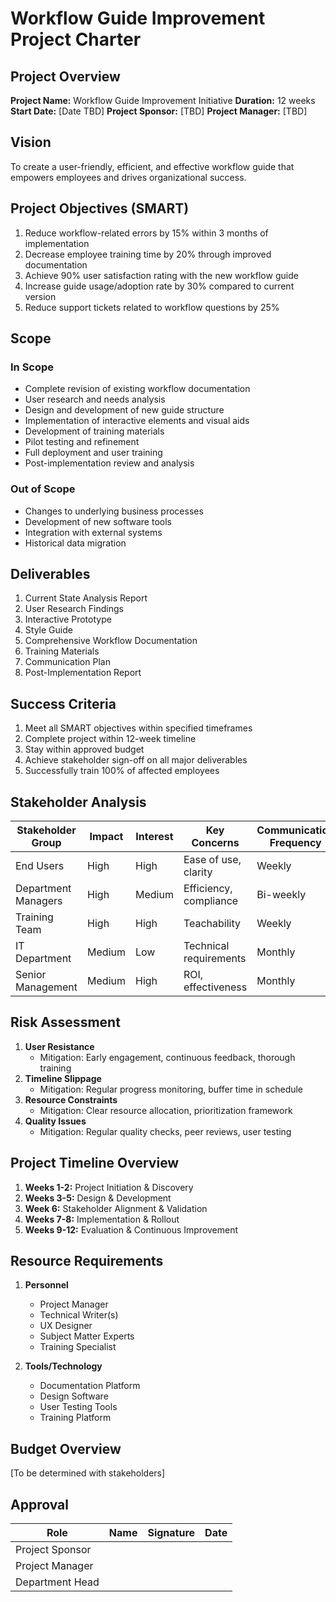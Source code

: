 # Workflow Guide Improvement Project Charter

## Project Overview
**Project Name:** Workflow Guide Improvement Initiative
**Duration:** 12 weeks
**Start Date:** [Date TBD]
**Project Sponsor:** [TBD]
**Project Manager:** [TBD]

## Vision
To create a user-friendly, efficient, and effective workflow guide that empowers employees and drives organizational success.

## Project Objectives (SMART)
1. Reduce workflow-related errors by 15% within 3 months of implementation
2. Decrease employee training time by 20% through improved documentation
3. Achieve 90% user satisfaction rating with the new workflow guide
4. Increase guide usage/adoption rate by 30% compared to current version
5. Reduce support tickets related to workflow questions by 25%

## Scope

### In Scope
- Complete revision of existing workflow documentation
- User research and needs analysis
- Design and development of new guide structure
- Implementation of interactive elements and visual aids
- Development of training materials
- Pilot testing and refinement
- Full deployment and user training
- Post-implementation review and analysis

### Out of Scope
- Changes to underlying business processes
- Development of new software tools
- Integration with external systems
- Historical data migration

## Deliverables
1. Current State Analysis Report
2. User Research Findings
3. Interactive Prototype
4. Style Guide
5. Comprehensive Workflow Documentation
6. Training Materials
7. Communication Plan
8. Post-Implementation Report

## Success Criteria
1. Meet all SMART objectives within specified timeframes
2. Complete project within 12-week timeline
3. Stay within approved budget
4. Achieve stakeholder sign-off on all major deliverables
5. Successfully train 100% of affected employees

## Stakeholder Analysis
| Stakeholder Group | Impact | Interest | Key Concerns | Communication Frequency |
|------------------|---------|----------|--------------|----------------------|
| End Users | High | High | Ease of use, clarity | Weekly |
| Department Managers | High | Medium | Efficiency, compliance | Bi-weekly |
| Training Team | High | High | Teachability | Weekly |
| IT Department | Medium | Low | Technical requirements | Monthly |
| Senior Management | Medium | High | ROI, effectiveness | Monthly |

## Risk Assessment
1. **User Resistance**
   - Mitigation: Early engagement, continuous feedback, thorough training
2. **Timeline Slippage**
   - Mitigation: Regular progress monitoring, buffer time in schedule
3. **Resource Constraints**
   - Mitigation: Clear resource allocation, prioritization framework
4. **Quality Issues**
   - Mitigation: Regular quality checks, peer reviews, user testing

## Project Timeline Overview
1. **Weeks 1-2:** Project Initiation & Discovery
2. **Weeks 3-5:** Design & Development
3. **Week 6:** Stakeholder Alignment & Validation
4. **Weeks 7-8:** Implementation & Rollout
5. **Weeks 9-12:** Evaluation & Continuous Improvement

## Resource Requirements
1. **Personnel**
   - Project Manager
   - Technical Writer(s)
   - UX Designer
   - Subject Matter Experts
   - Training Specialist

2. **Tools/Technology**
   - Documentation Platform
   - Design Software
   - User Testing Tools
   - Training Platform

## Budget Overview
[To be determined with stakeholders]

## Approval
| Role | Name | Signature | Date |
|------|------|-----------|------|
| Project Sponsor | | | |
| Project Manager | | | |
| Department Head | | | | 